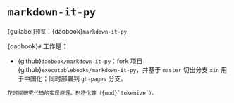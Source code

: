 # `markdown-it-py`

{guilabel}`预览`：{daobook}`markdown-it-py`

{daobook}`#` 工作是：

- {github}`daobook/markdown-it-py`：fork 项目 {github}`executablebooks/markdown-it-py`，并基于 `master` 切出分支 `xin` 用于中国化；同时部署到 `gh-pages` 分支。

```{important}
花时间研究代码的实现原理。形符化等（{mod}`tokenize`）。
```
